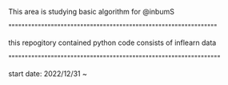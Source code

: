 This area is studying basic algorithm for @inbumS

""""""""""""""""""""""""""""""""""""""""""""""""""""""""""""""""

this repogitory contained python code consists of inflearn data

"""""""""""""""""""""""""""""""""""""""""""""""""""""""""""""""""

start date: 2022/12/31 ~
